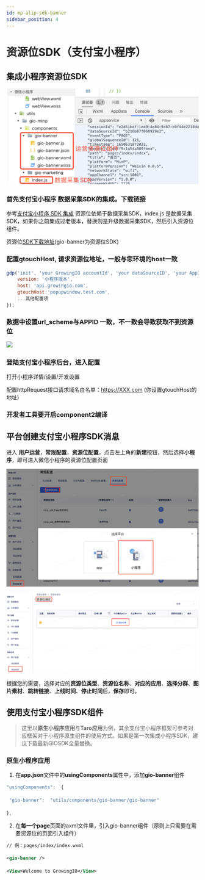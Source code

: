 ```yaml
---
id: mp-alip-sdk-banner
sidebar_position: 4
---
```


# 资源位SDK（支付宝小程序）

## 集成小程序资源位SDK[](#yi-ji-cheng-xiao-cheng-xu-banner-sdk-zui-di-ban-ben-0-5)

![](./../../../img/marketsdk/minp_banner_sdk.png)


### 首先支付宝小程序 数据采集SDK的集成。下载链接[](#1-shou-xian-zhi-fu-bao-xiao-cheng-xu-shu-ju-cai-ji-sdk-de-ji-cheng-xia-zai-lian-jie)

参考[支付宝小程序 SDK 集成](https://growingio.github.io/growingio-sdk-docs/docs/miniprogram/3.3/integration/alipay) 资源位依赖于数据采集SDK，index.js 是数据采集SDK，如果你之前集成过老版本，替换则是升级数据采集SDK，然后引入资源位组件。

资源位[SDK下载地址](https://assets.giocdn.com/sdk/cdp/3.0/gio-alip.zip)(gio-banner为资源位SDK)


### 配置gtouchHost, 请求资源位地址，一般与您环境的host一致[](#2-pei-zhi-gtouchhost-qing-qiu-banner-di-zhi-yi-ban-yu-nin-huan-jing-de-host-yi-zhi)

```js
gdp('init', 'your GrowingIO accountId', 'your dataSourceID', 'your AppId', {
    version: '小程序版本',
    host: 'api.growingio.com',
    gtouchHost:'popupwindow.test.com',
    ...其他配置项
});
```


### 数据中设置url_scheme与APPID 一致，不一致会导致获取不到资源位[](#3-shu-ju-zhong-she-zhi-urlscheme-yu-appid-yi-zhi-bu-yi-zhi-hui-dao-zhi-huo-qu-bu-dao-banner)

![](https://gblobscdn.gitbook.com/assets%2F-M2qbZInaXgdm8kkNosp%2F-MDJJDXUERO0Lv6A2fXF%2F-MDJJih-PzT7PSURSjQa%2Fimage.png?alt=media&token=979dbb8f-feb1-4006-b93f-eba76d5069d8)


### 登陆支付宝小程序后台，进入配置[](#4-deng-lu-zhi-fu-bao-xiao-cheng-xu-hou-tai-jin-ru-pei-zhi)

打开小程序详情/设置/开发设置

配置httpRequest接口请求域名白名单：https://XXX.com (你设置gtouchHost的地址)


### 开发者工具要开启component2编译[](#5-kai-fa-zhe-gong-ju-yao-kai-qi-component-2-bian-yi)


## 平台创建支付宝小程序SDK消息[](#er-ping-tai-chuang-jian-zhi-fu-bao-xiao-cheng-xu-sdk-xiao-xi)

进入  **用户运营**，**常规配置**，**资源位配置**，点击左上角的**新建**按钮，然后选择**小程序**，即可进入微信小程序的资源位配置页面

![](./../../../img/marketsdk/minp_banner_create.png)


![](./../../../img/marketsdk/minp_banner_addtask.png)

根据您的需要，选择对应的**资源位类型**、**资源位名称**、**对应的应用**、**选择分群**、**图片素材**、**跳转链接**、**上线时间**、**停止时间**后，**保存**即可。

## 使用支付宝小程序SDK组件[](#san-shi-yong-wei-xin-xiao-cheng-xu-sdk-zu-jian)

> 这里以**原生小程序应用**与**Taro应用**为例，其余支付宝小程序框架可参考对应框架对于小程序原生组件的使用方式。如果是第一次集成小程序SDK，建议下载最新GIOSDK全量替换。


### 原生小程序应用[](#31-yuan-sheng-xiao-cheng-xu-ying-yong)

1. 在**app.json**文件中的**usingComponents**属性中，添加**gio-banner**组件

```js
"usingComponents":  {

 "gio-banner":  "utils/components/gio-banner/gio-banner"

},
```

2. 在**每一个page**页面的axml文件里，引入gio-banner组件（原则上只需要在需要资源位的页面引入组件）

```xml
// 例：pages/index/index.wxml

<gio-banner />

<View>Welcome to GrowingIO</View>
```
